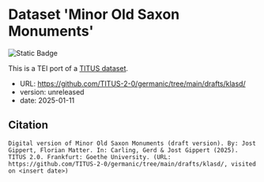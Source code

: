 # Dataset 'Minor Old Saxon Monuments'

![Static Badge](https://img.shields.io/badge/TEI_validation-failing-red)

This is a TEI port of a [TITUS dataset](http://titus.uni-frankfurt.de/texte/etcs/germ/asachs/klasdkm/klasd.htm).

* URL: https://github.com/TITUS-2-0/germanic/tree/main/drafts/klasd/
* version: unreleased
* date: 2025-01-11

## Citation
```
Digital version of Minor Old Saxon Monuments (draft version). By: Jost Gippert, Florian Matter. In: Carling, Gerd & Jost Gippert (2025). TITUS 2.0. Frankfurt: Goethe University. (URL: https://github.com/TITUS-2-0/germanic/tree/main/drafts/klasd/, visited on <insert date>)
```
